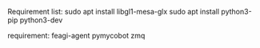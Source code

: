 Requirement list:
sudo apt install libgl1-mesa-glx
sudo apt install python3-pip python3-dev 


requirement:
feagi-agent
pymycobot
zmq
